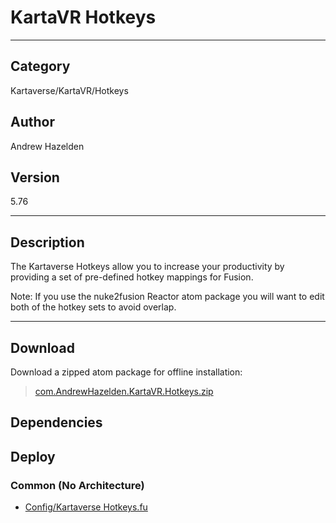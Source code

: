 # KartaVR Hotkeys
___

## Category
Kartaverse/KartaVR/Hotkeys

## Author
Andrew Hazelden

## Version
5.76

___

## Description
<p>The Kartaverse Hotkeys allow you to increase your productivity by providing a set of pre-defined hotkey mappings for Fusion.</p>

<p>Note: If you use the nuke2fusion Reactor atom package you will want to edit both of the hotkey sets to avoid overlap.</p>

___

## Download

Download a zipped atom package for offline installation:
> [com.AndrewHazelden.KartaVR.Hotkeys.zip](https://gitlab.com/WeSuckLess/Reactor/-/archive/master/Reactor-master.zip?path=Atoms/com.AndrewHazelden.KartaVR.Hotkeys)  

## Dependencies

## Deploy

### Common (No Architecture)

<ul>
<li><a href="https://gitlab.com/WeSuckLess/Reactor/-/blob/master/Atoms/com.AndrewHazelden.KartaVR.Hotkeys/Config/Kartaverse Hotkeys.fu?ref_type=heads">Config/Kartaverse Hotkeys.fu</a></li>
</ul>
